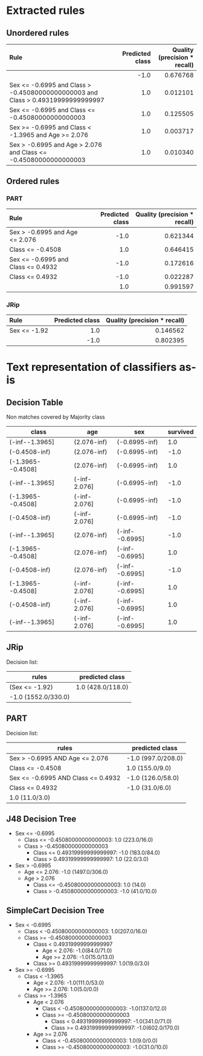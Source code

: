 # Extracted rules

## Unordered rules

| Rule | Predicted class | Quality (precision * recall) |
|:----|----:|----:|
|  | -1.0 | 0.676768 |
| Sex <= -0.6995 and Class > -0.45080000000000003 and Class > 0.49319999999999997 | 1.0 | 0.012101 |
| Sex <= -0.6995 and Class <= -0.45080000000000003 | 1.0 | 0.125505 |
| Sex >= -0.6995 and Class < -1.3965 and Age >= 2.076 | 1.0 | 0.003717 |
| Sex > -0.6995 and Age > 2.076 and Class <= -0.45080000000000003 | 1.0 | 0.010340 |

## Ordered rules

### PART

| Rule | Predicted class | Quality (precision * recall) |
|:----|----:|----:|
| Sex > -0.6995 and Age <= 2.076 | -1.0 | 0.621344 |
| Class <= -0.4508 | 1.0 | 0.646415 |
| Sex <= -0.6995 and Class <= 0.4932 | -1.0 | 0.172616 |
| Class <= 0.4932 | -1.0 | 0.022287 |
|  | 1.0 | 0.991597 |


### JRip

| Rule | Predicted class | Quality (precision * recall) |
|:----|----:|----:|
| Sex <= -1.92 | 1.0 | 0.146562 |
|  | -1.0 | 0.802395 |


# Text representation of classifiers as-is

## Decision Table

Non matches covered by Majority class

class|age|sex|survived
---|---|---|---
(-inf--1.3965]|(2.076-inf)|(-0.6995-inf)|1.0
(-0.4508-inf)|(2.076-inf)|(-0.6995-inf)|-1.0
(-1.3965--0.4508]|(2.076-inf)|(-0.6995-inf)|1.0
(-inf--1.3965]|(-inf-2.076]|(-0.6995-inf)|-1.0
(-1.3965--0.4508]|(-inf-2.076]|(-0.6995-inf)|-1.0
(-0.4508-inf)|(-inf-2.076]|(-0.6995-inf)|-1.0
(-inf--1.3965]|(2.076-inf)|(-inf--0.6995]|-1.0
(-1.3965--0.4508]|(2.076-inf)|(-inf--0.6995]|1.0
(-0.4508-inf)|(2.076-inf)|(-inf--0.6995]|-1.0
(-1.3965--0.4508]|(-inf-2.076]|(-inf--0.6995]|1.0
(-0.4508-inf)|(-inf-2.076]|(-inf--0.6995]|1.0
(-inf--1.3965]|(-inf-2.076]|(-inf--0.6995]|1.0

## JRip

Decision list:

rules | predicted class
---|---
(Sex <= -1.92)|1.0 (428.0/118.0)
|-1.0 (1552.0/330.0)


## PART

Decision list:

rules | predicted class
---|---
Sex > -0.6995 AND Age <= 2.076|-1.0 (997.0/208.0)
Class <= -0.4508|1.0 (155.0/9.0)
Sex <= -0.6995 AND Class <= 0.4932|-1.0 (126.0/58.0)
Class <= 0.4932|-1.0 (31.0/6.0)
|1.0 (11.0/3.0)


## J48 Decision Tree

* Sex <= -0.6995
	* Class <= -0.45080000000000003: 1.0 (223.0/16.0)
	* Class > -0.45080000000000003
		* Class <= 0.49319999999999997: -1.0 (183.0/84.0)
		* Class > 0.49319999999999997: 1.0 (22.0/3.0)
* Sex > -0.6995
	* Age <= 2.076: -1.0 (1497.0/306.0)
	* Age > 2.076
		* Class <= -0.45080000000000003: 1.0 (14.0)
		* Class > -0.45080000000000003: -1.0 (41.0/10.0)


## SimpleCart Decision Tree

* Sex < -0.6995
	* Class < -0.45080000000000003: 1.0(207.0/16.0)
	* Class >= -0.45080000000000003
		* Class < 0.49319999999999997
			* Age < 2.076: -1.0(84.0/71.0)
			* Age >= 2.076: -1.0(15.0/13.0)
		* Class >= 0.49319999999999997: 1.0(19.0/3.0)
* Sex >= -0.6995
	* Class < -1.3965
		* Age < 2.076: -1.0(111.0/53.0)
		* Age >= 2.076: 1.0(5.0/0.0)
	* Class >= -1.3965
		* Age < 2.076
			* Class < -0.45080000000000003: -1.0(137.0/12.0)
			* Class >= -0.45080000000000003
				* Class < 0.49319999999999997: -1.0(341.0/71.0)
				* Class >= 0.49319999999999997: -1.0(602.0/170.0)
		* Age >= 2.076
			* Class < -0.45080000000000003: 1.0(9.0/0.0)
			* Class >= -0.45080000000000003: -1.0(31.0/10.0)


